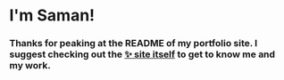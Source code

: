 # I'm Saman!

### Thanks for peaking at the README of my portfolio site. I suggest checking out the [✨ site itself](https://samanarana.github.io/portfolio/) to get to know me and my work.
